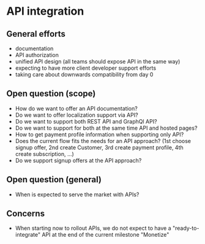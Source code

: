 # API integration

## General efforts

- documentation
- API authorization
- unified API design (all teams should expose API in the same way)
- expecting to have more client developer support efforts
- taking care about downwards compatibility from day 0

## Open question (scope)

- How do we want to offer an API documentation?
- Do we want to offer localization support via API?
- Do we want to support both REST API and GraphQl API?
- Do we want to support for both at the same time API and hosted pages?
- How to get payment profile information when supporting only API?
- Does the current flow fits the needs for an API approach? (1st choose signup offer, 2nd create Customer, 3rd create payment profile, 4th create subscription, ...) 
- Do we support signup offers at the API approach?

## Open question (general)

- When is expected to serve the market with APIs?

## Concerns

- When starting now to rollout APIs, we do not expect to have a "ready-to-integrate" API at the end of the current milestone "Monetize"